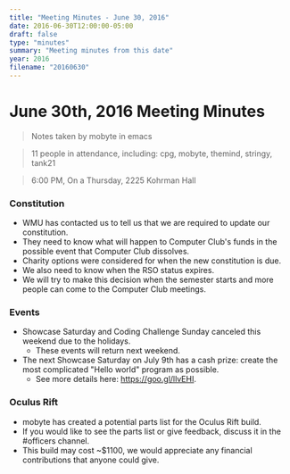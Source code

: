 ```yaml
---
title: "Meeting Minutes - June 30, 2016"
date: 2016-06-30T12:00:00-05:00
draft: false
type: "minutes"
summary: "Meeting minutes from this date"
year: 2016
filename: "20160630"
---
```


# June 30th, 2016 Meeting Minutes
> Notes taken by mobyte in emacs

> 11 people in attendance, including: cpg, mobyte, themind, stringy, tank21

> 6:00 PM, On a Thursday, 2225 Kohrman Hall

### Constitution
- WMU has contacted us to tell us that we are required to update our constitution.
- They need to know what will happen to Computer Club's funds in the possible event that Computer Club dissolves.
- Charity options were considered for when the new constitution is due.
- We also need to know when the RSO status expires.
- We will try to make this decision when the semester starts and more people can come to the Computer Club meetings.

### Events
- Showcase Saturday and Coding Challenge Sunday canceled this weekend due to the holidays.
  - These events will return next weekend.
- The next Showcase Saturday on July 9th has a cash prize: create the most complicated "Hello world" program as possible.
  - See more details here: https://goo.gl/llvEHI.

### Oculus Rift
- mobyte has created a potential parts list for the Oculus Rift build.
- If you would like to see the parts list or give feedback, discuss it in the #officers channel.
- This build may cost ~$1100, we would appreciate any financial contributions that anyone could give.
